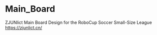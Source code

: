 # Main_Board
ZJUNlict Main Board Design for the RoboCup Soccer Small-Size League https://zjunlict.cn/
